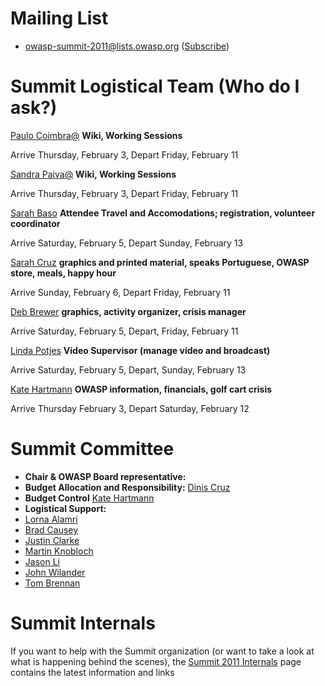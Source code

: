 # Mailing List

  - <owasp-summit-2011@lists.owasp.org>
    ([Subscribe](https://lists.owasp.org/mailman/listinfo/owasp-summit-2011))

# Summit Logistical Team (Who do I ask?)

[Paulo
Coimbra](user:Paulo_Coimbra "wikilink")[@](mailto:paulo.coimbra@owasp.org)
**Wiki, Working Sessions**

Arrive Thursday, February 3, Depart Friday, February 11

[Sandra
Paiva](user:Sandra_Paiva "wikilink")[@](mailto:sandra.paiva@owasp.org)
**Wiki, Working Sessions**

Arrive Thursday, February 3, Depart Friday, February 11

[Sarah Baso](mailto:sara.baso@owasp.org) **Attendee Travel and
Accomodations; registration, volunteer coordinator**

Arrive Saturday, February 5, Depart Sunday, February 13

[Sarah Cruz](mailto:sa1design@aol.com) **graphics and printed material,
speaks Portuguese, OWASP store, meals, happy hour**

Arrive Sunday, February 6, Depart Friday, February 11

[Deb Brewer](mailto:deb@lxstudios.com) **graphics, activity organizer,
crisis manager**

Arrive Saturday, February 5, Depart, Friday, February 11

[Linda Potjes](mailto:linda.potjes@gmail.com) **Video Supervisor (manage
video and broadcast)**

Arrive Saturday, February 5, Depart, Sunday, February 13

[Kate Hartmann](mailto:kate.hartmann@owasp.org) **OWASP information,
financials, golf cart crisis**

Arrive Thursday February 3, Depart Saturday, February 12

# Summit Committee

  - **Chair & OWASP Board representative:**
  - **Budget Allocation and Responsibility:** [Dinis
    Cruz](User:Dinis.cruz "wikilink")
  - **Budget Control** [Kate Hartmann](User:Kate_Hartmann "wikilink")
  - **Logistical Support:**
  - [Lorna Alamri](User:Lorna_Alamri "wikilink")
  - [Brad Causey](User:Bradcausey "wikilink")
  - [Justin Clarke](User:Justin42 "wikilink")
  - [Martin Knobloch](User:Knoblochmartin "wikilink")
  - [Jason Li](User:Jason_Li "wikilink")
  - [John Wilander](User:John.wilander "wikilink")
  - [Tom Brennan](User:Brennan "wikilink")

# Summit Internals

If you want to help with the Summit organization (or want to take a look
at what is happening behind the scenes), the [Summit 2011
Internals](Summit_2011_Internals "wikilink") page contains the latest
information and links